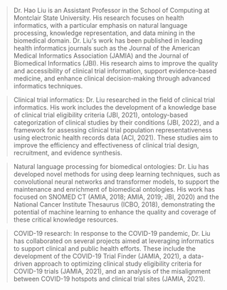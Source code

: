 > Dr. Hao Liu is an Assistant Professor in the School of Computing at Montclair State University. His research focuses on health informatics, with a particular emphasis on natural language processing, knowledge representation, and data mining in the biomedical domain. Dr. Liu's work has been published in leading health informatics journals such as the Journal of the American Medical Informatics Association (JAMIA) and the Journal of Biomedical Informatics (JBI). His research aims to improve the quality and accessibility of clinical trial information, support evidence-based medicine, and enhance clinical decision-making through advanced informatics techniques.

> Clinical trial informatics: Dr. Liu researched in the field of clinical trial informatics. His work includes the development of a knowledge base of clinical trial eligibility criteria (JBI, 2021), ontology-based categorization of clinical studies by their conditions (JBI, 2022), and a framework for assessing clinical trial population representativeness using electronic health records data (ACI, 2021). These studies aim to improve the efficiency and effectiveness of clinical trial design, recruitment, and evidence synthesis.

> Natural language processing for biomedical ontologies: Dr. Liu has developed novel methods for using deep learning techniques, such as convolutional neural networks and transformer models, to support the maintenance and enrichment of biomedical ontologies. His work has focused on SNOMED CT (AMIA, 2018; AMIA, 2019; JBI, 2020) and the National Cancer Institute Thesaurus (ICBO, 2018), demonstrating the potential of machine learning to enhance the quality and coverage of these critical knowledge resources.

> COVID-19 research: In response to the COVID-19 pandemic, Dr. Liu has collaborated on several projects aimed at leveraging informatics to support clinical and public health efforts. These include the development of the COVID-19 Trial Finder (JAMIA, 2021), a data-driven approach to optimizing clinical study eligibility criteria for COVID-19 trials (JAMIA, 2021), and an analysis of the misalignment between COVID-19 hotspots and clinical trial sites (JAMIA, 2021).